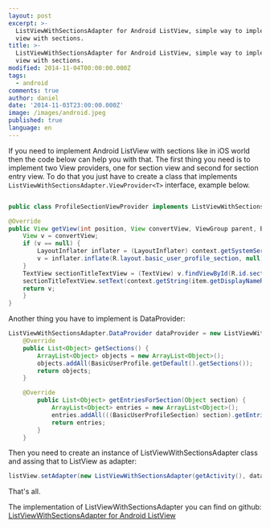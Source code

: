 ```yaml
---
layout: post
excerpt: >-
  ListViewWithSectionsAdapter for Android ListView, simple way to implement list
  view with sections.
title: >-
  ListViewWithSectionsAdapter for Android ListView, simple way to implement list
  view with sections.
modified: 2014-11-04T00:00:00.000Z
tags:
  - android
comments: true
author: daniel
date: '2014-11-03T23:00:00.000Z'
image: /images/android.jpeg
published: true
language: en
---
```


If you need to implement Android ListView with sections like in iOS world then the code below can help you with that. The first thing you need is to implement two View providers, one for section view and second for section entry view. To do that you just have to create a class that implements `ListViewWithSectionsAdapter.ViewProvider<T>` interface, example below.

```Java

public class ProfileSectionViewProvider implements ListViewWithSectionsAdapter.ViewProvider<BasicUserProfileSection> {

@Override
public View getView(int position, View convertView, ViewGroup parent, BasicUserProfileSection item, Context context) {
    View v = convertView;
    if (v == null) {
        LayoutInflater inflater = (LayoutInflater) context.getSystemService(Context.LAYOUT_INFLATER_SERVICE);
        v = inflater.inflate(R.layout.basic_user_profile_section, null);
    }
    TextView sectionTitleTextView = (TextView) v.findViewById(R.id.sectionTitle);
    sectionTitleTextView.setText(context.getString(item.getDisplayNameResourceId()));
    return v;
    }
}
```

Another thing you have to implement is DataProvider:

```Java
ListViewWithSectionsAdapter.DataProvider dataProvider = new ListViewWithSectionsAdapter.DataProvider() {
    @Override
    public List<Object> getSections() {
        ArrayList<Object> objects = new ArrayList<Object>();
        objects.addAll(BasicUserProfile.getDefault().getSections());
        return objects;
    }

    @Override
        public List<Object> getEntriesForSection(Object section) {
            ArrayList<Object> entries = new ArrayList<Object>();
            entries.addAll(((BasicUserProfileSection) section).getEntries());
            return entries;
        }
    }
```

Then you need to create an instance of ListViewWithSectionsAdapter class and assing that to ListView as adapter:
```Java
listView.setAdapter(new ListViewWithSectionsAdapter(getActivity(), dataProvider, new ProfileSectionViewProvider(), new ProfileEntryViewProvider()));
```

That's all. 

The implementation of ListViewWithSectionsAdapter you can find on github: [ListViewWithSectionsAdapter for Android ListView](https://gist.github.com/danielmakurat/2ed33ef7a3d1100149ef)
